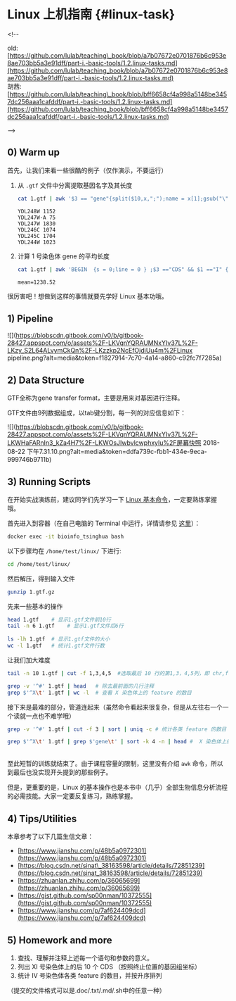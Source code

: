 # Linux 上机指南 {#linux-task}

&lt;!--

old: [https://github.com/lulab/teaching\_book/blob/a7b07672e0701876b6c953e8ae703bb5a3e91dff/part-i.-basic-tools/1.2.linux-tasks.md](https://github.com/lulab/teaching_book/blob/a7b07672e0701876b6c953e8ae703bb5a3e91dff/part-i.-basic-tools/1.2.linux-tasks.md)  
胡茜: [https://github.com/lulab/teaching\_book/blob/bff6658cf4a998a5148be3457dc256aaa1cafddf/part-i.-basic-tools/1.2.linux-tasks.md](https://github.com/lulab/teaching_book/blob/bff6658cf4a998a5148be3457dc256aaa1cafddf/part-i.-basic-tools/1.2.linux-tasks.md)

--&gt;

## 0\) Warm up

首先，让我们来看一些很酷的例子（仅作演示，不要运行）

1. 从 `.gtf` 文件中分离提取基因名字及其长度

   ```bash
   cat 1.gtf | awk '$3 == "gene"{split($10,x,";");name = x[1];gsub("\"", "", name);print name,$5-$4+1}' | head -n 6
   ```

   ```
   YDL248W 1152 
   YDL247W-A 75 
   YDL247W 1830
   YDL246C 1074
   YDL245C 1704
   YDL244W 1023
   ```

2. 计算 1 号染色体 gene 的平均长度

   ```bash
   cat 1.gtf | awk 'BEGIN  {s = 0;line = 0 } ;$3 =="CDS" && $1 =="I" { s += ($5 - $4);line += 1}; END {print "mean=" s/line}'
   ```

   ```
   mean=1238.52
   ```

很厉害吧！想做到这样的事情就要先学好 Linux 基本功哦。

## 1\) Pipeline

![](https://blobscdn.gitbook.com/v0/b/gitbook-28427.appspot.com/o/assets%2F-LKVqnYQRAUMNxYIv37L%2F-LKzy_S2L64ALvymCkQn%2F-LKzzkp2NcEfOjdiUu4m%2FLinux pipeline.png?alt=media&token=f1827914-7c70-4a14-a860-c92fc7f7285a)

## 2\) Data Structure

GTF全称为gene transfer format，主要是用来对基因进行注释。

GTF文件由9列数据组成，以tab键分割，每一列的对应信息如下：

![](https://blobscdn.gitbook.com/v0/b/gitbook-28427.appspot.com/o/assets%2F-LKVqnYQRAUMNxYIv37L%2F-LKWHaFARnIn3_kZa4H7%2F-LKWOsJIwbvlcwphxylu%2F屏幕快照 2018-08-22 下午7.31.10.png?alt=media&token=ddfa739c-fbb1-434e-9eca-999746b9711b)

## 3\) Running Scripts

在开始实战演练前，建议同学们先学习一下 [Linux 基本命令](1.linux-command.md)，一定要熟练掌握哦。

首先进入到容器（在自己电脑的 Terminal 中运行，详情请参见 [这里](https://lulab.gitbooks.io/teaching/getting-started.html#use-container)）：

```bash
docker exec -it bioinfo_tsinghua bash
```

以下步骤均在 `/home/test/linux/` 下进行:

```bash
cd /home/test/linux/
```

然后解压，得到输入文件

```bash
gunzip 1.gtf.gz
```

先来一些基本的操作

```bash
head 1.gtf    # 显示1.gtf文件前10行
tail -n 6 1.gtf    # 显示1.gtf文件后6行
​
ls -lh 1.gtf  # 显示1.gtf文件的大小
wc -l 1.gtf   # 统计1.gtf文件行数
```

让我们加大难度

```bash
tail -n 10 1.gtf | cut -f 1,3,4,5  #选取最后 10 行的第1,3，4,5列，即 chr,feature,start,end。

grep -v '^#' 1.gtf | head   # 除去最前面的几行注释
grep $'^X\t' 1.gtf | wc -l  # 查看 X 染色体上的 feature 的数目
```

接下来是最难的部分，管道连起来（虽然命令看起来很复杂，但是从左往右一个一个读就一点也不难学哦）

```bash
grep -v '^#' 1.gtf | cut -f 3 | sort | uniq -c # 统计各类 feature 的数目

grep $'^X\t' 1.gtf | grep $'gene\t' | sort -k 4 -n | head #  X 染色体上的前 10 个基因（按照起始位置的基因组坐标）
```

​  
至此短暂的训练就结束了。由于课程容量的限制，这里没有介绍 `awk` 命令，所以到最后也没实现开头提到的那些例子。

但是，​更重要的是，Linux 的基本操作也是本书中（几乎）全部生物信息分析流程的必需技能。大家一定要反复练习，熟练掌握。

## 4\) Tips/Utilities

本章参考了以下几篇生信文章：

* [https://www.jianshu.com/p/48b5a0972301](https://www.jianshu.com/p/48b5a0972301)
* [https://blog.csdn.net/sinat\_38163598/article/details/72851239](https://blog.csdn.net/sinat_38163598/article/details/72851239)
* [https://zhuanlan.zhihu.com/p/36065699](https://zhuanlan.zhihu.com/p/36065699)
* [https://gist.github.com/sp00nman/10372555](https://gist.github.com/sp00nman/10372555)
* [https://www.jianshu.com/p/7af624409dcd](https://www.jianshu.com/p/7af624409dcd)

## 5\) Homework and more

1. 查找、理解并注释上述每一个语句和参数的意义。
2. 列出 XI 号染色体上的后 10 个 CDS （按照终止位置的基因组坐标）
3. 统计 IV 号染色体各类 feature 的数目，并按升序排列

（提交的文件格式可以是.doc/.txt/.md/.sh中的任意一种）

